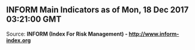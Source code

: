 ## INFORM Main Indicators as of Mon, 18 Dec 2017 03:21:00 GMT

Source: **INFORM (Index For Risk Management) - http://www.inform-index.org**